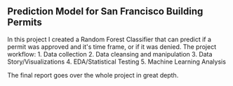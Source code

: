 ## Prediction Model for San Francisco Building Permits

In this project I created a Random Forest Classifier that can predict if a permit was approved and it's time frame, or if it was denied. 
The project workflow:
    1. Data collection 
    2. Data cleansing and manipulation 
    3. Data Story/Visualizations
    4. EDA/Statistical Testing
    5. Machine Learning Analysis 
   
The final report goes over the whole project in great depth.
